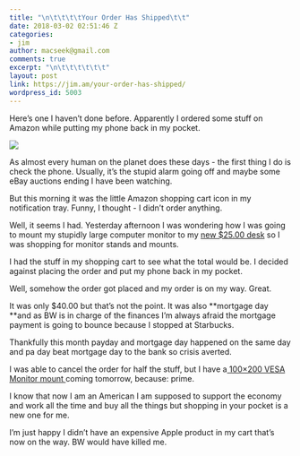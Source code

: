 ```yaml
---
title: "\n\t\t\t\tYour Order Has Shipped\t\t"
date: 2018-03-02 02:51:46 Z
categories:
- jim
author: macseek@gmail.com
comments: true
excerpt: "\n\t\t\t\t\t\t"
layout: post
link: https://jim.am/your-order-has-shipped/
wordpress_id: 5003
---
```


Here’s one I haven’t done before. Apparently I ordered some stuff on Amazon while putting my phone back in my pocket.




![](http://jim.am/wp-content/uploads/2018/03/null.png)




As almost every human on the planet does these days - the first thing I do is check the phone. Usually, it’s the stupid alarm going off and maybe some eBay auctions ending I have been watching.




But this morning it was the little Amazon shopping cart icon in my notification tray. Funny, I thought - I didn’t order anything.




Well, it seems I had. Yesterday afternoon I was wondering how I was going to mount my stupidly large computer monitor to my [new $25.00 desk](http://jim.am/2018/03/01/the-25-00-desk/) so I was shopping for monitor stands and mounts.




I had the stuff in my shopping cart to see what the total would be. I decided against placing the order and put my phone back in my pocket.




Well, somehow the order got placed and my order is on my way. Great.




It was only $40.00 but that’s not the point. It was also **mortgage day **and as BW is in charge of the finances I’m always afraid the mortgage payment is going to bounce because I stopped at Starbucks.




Thankfully this month payday and mortgage day happened on the same day and pa day beat mortgage day to the bank so crisis averted.




I was able to cancel the order for half the stuff, but I have a[ 100×200 VESA Monitor mount ](http://amzn.to/2GSUXeM)coming tomorrow, because: prime.




I know that now I am an American I am supposed to support the economy and work all the time and buy all the things but shopping in your pocket is a new one for me.




I’m just happy I didn’t have an expensive Apple product in my cart that’s now on the way. BW would have killed me.


		
